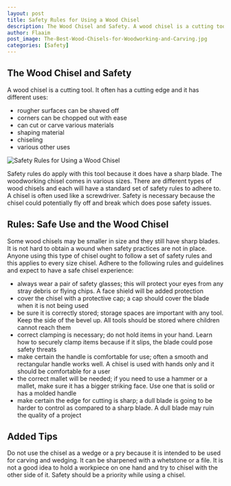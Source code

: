```yaml
---
layout: post
title: Safety Rules for Using a Wood Chisel
description: The Wood Chisel and Safety. A wood chisel is a cutting tool. It often has a cutting edge and it has different uses
author: Flaaim
post_image: The-Best-Wood-Chisels-for-Woodworking-and-Carving.jpg
categories: [Safety]
---
```


## The Wood Chisel and Safety

A wood chisel is a cutting tool. It often has a cutting edge and it has different uses:

- rougher surfaces can be shaved off
- corners can be chopped out with ease
- can cut or carve various materials
- shaping material
- chiseling
- various other uses

![Safety Rules for Using a Wood Chisel](https://safetyworkblog.com/assets/The-Best-Wood-Chisels-for-Woodworking-and-Carving.jpg)

Safety rules do apply with this tool because it does have a sharp blade. The woodworking chisel comes in various sizes. There are different types of wood chisels and each will have a standard set of safety rules to adhere to. A chisel is often used like a screwdriver. Safety is necessary because the chisel could potentially fly off and break which does pose safety issues.

## Rules: Safe Use and the Wood Chisel

Some wood chisels may be smaller in size and they still have sharp blades. It is not hard to obtain a wound when safety practices are not in place. Anyone using this type of chisel ought to follow a set of safety rules and this applies to every size chisel. Adhere to the following rules and guidelines and expect to have a safe chisel experience:

- always wear a pair of safety glasses; this will protect your eyes from any stray debris or flying chips. A face shield will be added protection
- cover the chisel with a protective cap; a cap should cover the blade when it is not being used
- be sure it is correctly stored; storage spaces are important with any tool. Keep the side of the bevel up. All tools should be stored where children cannot reach them
- correct clamping is necessary; do not hold items in your hand. Learn how to securely clamp items because if it slips, the blade could pose safety threats
- make certain the handle is comfortable for use; often a smooth and rectangular handle works well. A chisel is used with hands only and it should be comfortable for a user
- the correct mallet will be needed; if you need to use a hammer or a mallet, make sure it has a bigger striking face. Use one that is solid or has a molded handle
- make certain the edge for cutting is sharp; a dull blade is going to be harder to control as compared to a sharp blade. A dull blade may ruin the quality of a project

## Added Tips
Do not use the chisel as a wedge or a pry because it is intended to be used for carving and wedging. It can be sharpened with a whetstone or a file. It is not a good idea to hold a workpiece on one hand and try to chisel with the other side of it. Safety should be a priority while using a chisel.
